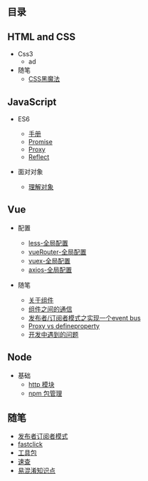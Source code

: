 ## **目录**

## HTML and CSS

* Css3
  * ad
* 随笔
  * [CSS黑魔法](/html&css/css/黑魔法.md)

## JavaScript

* ES6

  * [手册](/JavaScript/ES6/手册.md)
  * [Promise](/JavaScript/ES6/Promise.md)
  * [Proxy](/JavaScript/ES6/proxy.md)
  * [Reflect](/JavaScript/ES6/Reflect.md)

* 面对对象

  * [理解对象](/JavaScript/OO/理解对象.md)

## Vue

* 配置

  * [less-全局配置](Vue/配置/less-全局配置.md)
  * [vueRouter-全局配置](/Vue/配置/vue-router全局配置.md)
  * [vuex-全局配置](/Vue/配置/vuex-全局配置.md)
  * [axios-全局配置](/Vue/配置/axios-全局配置.md "axios-全局配置")

* 随笔

  * [关于组件](/Vue/组件.md)
  * [组件之间的通信](/Vue/组件之间的通信.md)
  * [发布者/订阅者模式之实现一个event bus](/Vue/实现一个event-bus.md)
  * [Proxy vs defineproperty](Vue/Proxy-defineproperty.md)
  * [开发中遇到的问题](/Vue/coding.md)

## Node

* 基础
  * [http 模块](/node/basics/http.md)
  * [npm 包管理](/node/basics/npm.md)

## 随笔

* [发布者订阅者模式](/随笔/发布者订阅者模式.md)
* [fastclick](/随笔/fastclick.md)
* [工具包](/JavaScript/随笔/util.md)
* [速查](/JavaScript/随笔/速查.md)
* [易混淆知识点](/随笔/易混淆知识点.md)

## 



